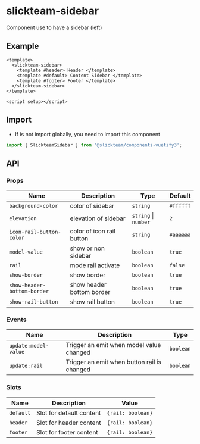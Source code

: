 # slickteam-sidebar

Component use to have a sidebar (left)

## Example

```vue
<template>
  <slickteam-sidebar>
    <template #header> Header </template>
    <template #default> Content Sidebar </template>
    <template #footer> Footer </template>
  </slickteam-sidebar>
</template>

<script setup></script>
```

## Import

- If is not import globally, you need to import this component

```js
import { SlickteamSidebar } from '@slickteam/components-vuetify3';
```

## API

### Props

| Name                        | Description               | Type                 | Default   |
| --------------------------- | ------------------------- | -------------------- | --------- |
| `background-color`          | color of sidebar          | `string`             | `#ffffff` |
| `elevation`                 | elevation of sidebar      | `string` \| `number` | `2`       |
| `icon-rail-button-color`    | color of icon rail button | `string`             | `#aaaaaa` |
| `model-value`               | show or non sidebar       | `boolean`            | `true`    |
| `rail`                      | mode rail activate        | `boolean`            | `false`   |
| `show-border`               | show border               | `boolean`            | `true`    |
| `show-header-bottom-border` | show header bottom border | `boolean`            | `true`    |
| `show-rail-button`          | show rail button          | `boolean`            | `true`    |

### Events

| Name                 | Description                                 | Type      |
| -------------------- | ------------------------------------------- | --------- |
| `update:model-value` | Trigger an emit when model value changed    | `boolean` |
| `update:rail`        | Trigger an emit when button rail is changed | `boolean` |

### Slots

| Name      | Description              | Value             |
| --------- | ------------------------ | ----------------- |
| `default` | Slot for default content | `{rail: boolean}` |
| `header`  | Slot for header content  | `{rail: boolean}` |
| `footer`  | Slot for footer content  | `{rail: boolean}` |
